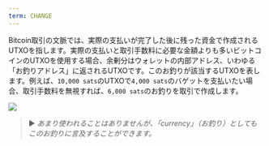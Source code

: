 ```yaml
---
term: CHANGE
---
```


Bitcoin取引の文脈では、実際の支払いが完了した後に残った資金で作成されるUTXOを指します。実際の支払いと取引手数料に必要な金額よりも多いビットコインのUTXOを使用する場合、余剰分はウォレットの内部アドレス、いわゆる「お釣りアドレス」に返されるUTXOです。このお釣りが該当するUTXOを表します。例えば、`10,000 sats`のUTXOで`4,000 sats`のバゲットを支払いたい場合、取引手数料を無視すれば、`6,000 sats`のお釣りを取引で作成します。

![](../../dictionnaire/assets/16.png)

> ► *あまり使われることはありませんが、「currency」（お釣り）としてもこのお釣りに言及することができます。*